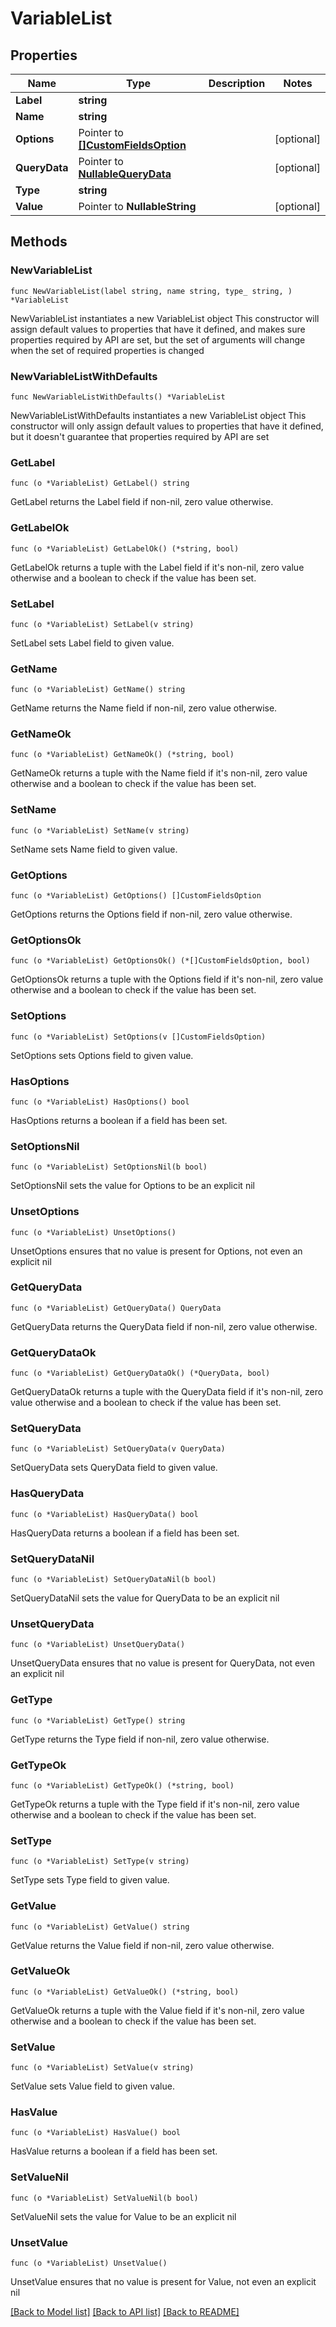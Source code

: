 # VariableList

## Properties

Name | Type | Description | Notes
------------ | ------------- | ------------- | -------------
**Label** | **string** |  | 
**Name** | **string** |  | 
**Options** | Pointer to [**[]CustomFieldsOption**](CustomFieldsOption.md) |  | [optional] 
**QueryData** | Pointer to [**NullableQueryData**](QueryData.md) |  | [optional] 
**Type** | **string** |  | 
**Value** | Pointer to **NullableString** |  | [optional] 

## Methods

### NewVariableList

`func NewVariableList(label string, name string, type_ string, ) *VariableList`

NewVariableList instantiates a new VariableList object
This constructor will assign default values to properties that have it defined,
and makes sure properties required by API are set, but the set of arguments
will change when the set of required properties is changed

### NewVariableListWithDefaults

`func NewVariableListWithDefaults() *VariableList`

NewVariableListWithDefaults instantiates a new VariableList object
This constructor will only assign default values to properties that have it defined,
but it doesn't guarantee that properties required by API are set

### GetLabel

`func (o *VariableList) GetLabel() string`

GetLabel returns the Label field if non-nil, zero value otherwise.

### GetLabelOk

`func (o *VariableList) GetLabelOk() (*string, bool)`

GetLabelOk returns a tuple with the Label field if it's non-nil, zero value otherwise
and a boolean to check if the value has been set.

### SetLabel

`func (o *VariableList) SetLabel(v string)`

SetLabel sets Label field to given value.


### GetName

`func (o *VariableList) GetName() string`

GetName returns the Name field if non-nil, zero value otherwise.

### GetNameOk

`func (o *VariableList) GetNameOk() (*string, bool)`

GetNameOk returns a tuple with the Name field if it's non-nil, zero value otherwise
and a boolean to check if the value has been set.

### SetName

`func (o *VariableList) SetName(v string)`

SetName sets Name field to given value.


### GetOptions

`func (o *VariableList) GetOptions() []CustomFieldsOption`

GetOptions returns the Options field if non-nil, zero value otherwise.

### GetOptionsOk

`func (o *VariableList) GetOptionsOk() (*[]CustomFieldsOption, bool)`

GetOptionsOk returns a tuple with the Options field if it's non-nil, zero value otherwise
and a boolean to check if the value has been set.

### SetOptions

`func (o *VariableList) SetOptions(v []CustomFieldsOption)`

SetOptions sets Options field to given value.

### HasOptions

`func (o *VariableList) HasOptions() bool`

HasOptions returns a boolean if a field has been set.

### SetOptionsNil

`func (o *VariableList) SetOptionsNil(b bool)`

 SetOptionsNil sets the value for Options to be an explicit nil

### UnsetOptions
`func (o *VariableList) UnsetOptions()`

UnsetOptions ensures that no value is present for Options, not even an explicit nil
### GetQueryData

`func (o *VariableList) GetQueryData() QueryData`

GetQueryData returns the QueryData field if non-nil, zero value otherwise.

### GetQueryDataOk

`func (o *VariableList) GetQueryDataOk() (*QueryData, bool)`

GetQueryDataOk returns a tuple with the QueryData field if it's non-nil, zero value otherwise
and a boolean to check if the value has been set.

### SetQueryData

`func (o *VariableList) SetQueryData(v QueryData)`

SetQueryData sets QueryData field to given value.

### HasQueryData

`func (o *VariableList) HasQueryData() bool`

HasQueryData returns a boolean if a field has been set.

### SetQueryDataNil

`func (o *VariableList) SetQueryDataNil(b bool)`

 SetQueryDataNil sets the value for QueryData to be an explicit nil

### UnsetQueryData
`func (o *VariableList) UnsetQueryData()`

UnsetQueryData ensures that no value is present for QueryData, not even an explicit nil
### GetType

`func (o *VariableList) GetType() string`

GetType returns the Type field if non-nil, zero value otherwise.

### GetTypeOk

`func (o *VariableList) GetTypeOk() (*string, bool)`

GetTypeOk returns a tuple with the Type field if it's non-nil, zero value otherwise
and a boolean to check if the value has been set.

### SetType

`func (o *VariableList) SetType(v string)`

SetType sets Type field to given value.


### GetValue

`func (o *VariableList) GetValue() string`

GetValue returns the Value field if non-nil, zero value otherwise.

### GetValueOk

`func (o *VariableList) GetValueOk() (*string, bool)`

GetValueOk returns a tuple with the Value field if it's non-nil, zero value otherwise
and a boolean to check if the value has been set.

### SetValue

`func (o *VariableList) SetValue(v string)`

SetValue sets Value field to given value.

### HasValue

`func (o *VariableList) HasValue() bool`

HasValue returns a boolean if a field has been set.

### SetValueNil

`func (o *VariableList) SetValueNil(b bool)`

 SetValueNil sets the value for Value to be an explicit nil

### UnsetValue
`func (o *VariableList) UnsetValue()`

UnsetValue ensures that no value is present for Value, not even an explicit nil

[[Back to Model list]](../README.md#documentation-for-models) [[Back to API list]](../README.md#documentation-for-api-endpoints) [[Back to README]](../README.md)


